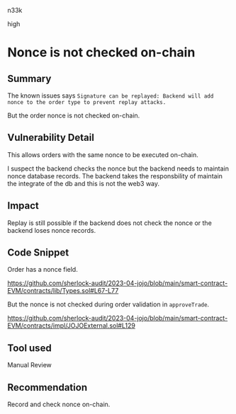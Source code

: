 n33k

high

# Nonce is not checked on-chain

## Summary

The known issues says `Signature can be replayed: Backend will add nonce to the order type to prevent replay attacks.`

But the order nonce is not checked on-chain.

## Vulnerability Detail

This allows orders with the same nonce to be executed on-chain.

I suspect the backend checks the nonce but the backend needs to maintain nonce database records. The backend takes the responsbility of maintain the integrate of the db and this is not the web3 way.

## Impact

Replay is still possible if the backend does not check the nonce or the backend loses nonce records.

## Code Snippet

Order has a nonce field.

https://github.com/sherlock-audit/2023-04-jojo/blob/main/smart-contract-EVM/contracts/lib/Types.sol#L67-L77

But the nonce is not checked during order validation in `approveTrade`.

https://github.com/sherlock-audit/2023-04-jojo/blob/main/smart-contract-EVM/contracts/impl/JOJOExternal.sol#L129

## Tool used

Manual Review

## Recommendation

Record and check nonce on-chain.